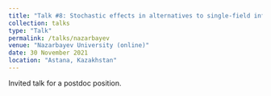 ```yaml
---
title: "Talk #8: Stochastic effects in alternatives to single-field inflationary models"
collection: talks
type: "Talk"
permalink: /talks/nazarbayev
venue: "Nazarbayev University (online)"
date: 30 November 2021
location: "Astana, Kazakhstan"
---
```


<style>
body {
text-align: justify}
</style>


Invited talk for a postdoc position.

